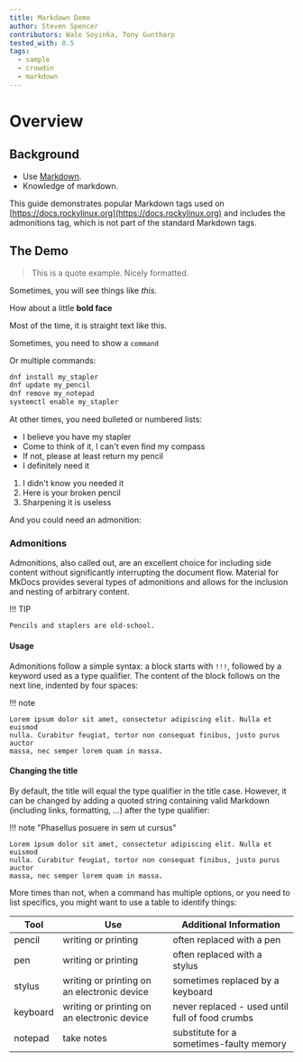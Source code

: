 ```yaml
---
title: Markdown Demo
author: Steven Spencer
contributors: Wale Soyinka, Tony Guntharp
tested_with: 8.5
tags:
  - sample
  - crowdin
  - markdown
---
```


# Overview

## Background

- Use [Markdown](https://daringfireball.net/projects/markdown).
- Knowledge of markdown.

This guide demonstrates popular Markdown tags used on [https://docs.rockylinux.org](https://docs.rockylinux.org) and includes the admonitions tag, which is not part of the standard Markdown tags.

## The Demo

> This is a quote example. Nicely formatted.

Sometimes, you will see things like _this_.

How about a little **bold face**

Most of the time, it is straight text like this.

Sometimes, you need to show a `command`

Or multiple commands:

```bash
dnf install my_stapler
dnf update my_pencil
dnf remove my_notepad
systemctl enable my_stapler
```

At other times, you need bulleted or numbered lists:

- I believe you have my stapler
- Come to think of it, I can't even find my compass
- If not, please at least return my pencil
- I definitely need it

1. I didn't know you needed it
2. Here is your broken pencil
3. Sharpening it is useless

And you could need an admonition:

### Admonitions

Admonitions, also called out, are an excellent choice for including side content without significantly interrupting the document flow. Material for MkDocs provides several types of admonitions and allows for the inclusion and nesting of arbitrary content.

!!! TIP

    Pencils and staplers are old-school.

#### Usage

Admonitions follow a simple syntax: a block starts with `!!!`, followed by a keyword used as a type qualifier. The content of the block follows on the next line, indented by four spaces:

!!! note

    Lorem ipsum dolor sit amet, consectetur adipiscing elit. Nulla et euismod
    nulla. Curabitur feugiat, tortor non consequat finibus, justo purus auctor
    massa, nec semper lorem quam in massa.

#### Changing the title

By default, the title will equal the type qualifier in the title case. However, it can be changed by adding a quoted string containing valid Markdown (including links, formatting, ...) after the type qualifier:

!!! note "Phasellus posuere in sem ut cursus"

    Lorem ipsum dolor sit amet, consectetur adipiscing elit. Nulla et euismod
    nulla. Curabitur feugiat, tortor non consequat finibus, justo purus auctor
    massa, nec semper lorem quam in massa.

More times than not, when a command has multiple options, or you need to list specifics, you might want to use a table to identify things:

| Tool     | Use                                         | Additional Information                          |
| -------- | ------------------------------------------- | ----------------------------------------------- |
| pencil   | writing or printing                         | often replaced with a pen                       |
| pen      | writing or printing                         | often replaced with a stylus                    |
| stylus   | writing or printing on an electronic device | sometimes replaced by a keyboard                |
| keyboard | writing or printing on an electronic device | never replaced - used until full of food crumbs |
| notepad  | take notes                                  | substitute for a sometimes-faulty memory        |
